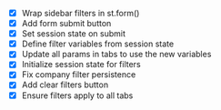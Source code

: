 - [x] Wrap sidebar filters in st.form()
- [x] Add form submit button
- [x] Set session state on submit
- [x] Define filter variables from session state
- [x] Update all params in tabs to use the new variables
- [x] Initialize session state for filters
- [x] Fix company filter persistence
- [x] Add clear filters button
- [x] Ensure filters apply to all tabs
